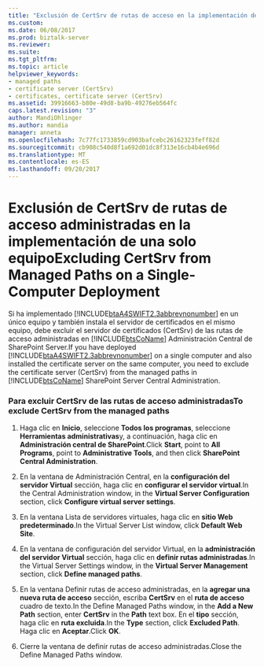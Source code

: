 ```yaml
---
title: "Exclusión de CertSrv de rutas de acceso en la implementación de una solo equipo administradas | Documentos de Microsoft"
ms.custom: 
ms.date: 06/08/2017
ms.prod: biztalk-server
ms.reviewer: 
ms.suite: 
ms.tgt_pltfrm: 
ms.topic: article
helpviewer_keywords:
- managed paths
- certificate server (CertSrv)
- certificates, certificate server (CertSrv)
ms.assetid: 39916663-b80e-49d8-ba9b-49276eb564fc
caps.latest.revision: "3"
author: MandiOhlinger
ms.author: mandia
manager: anneta
ms.openlocfilehash: 7c77fc1733859cd903bafcebc26162323feff82d
ms.sourcegitcommit: cb908c540d8f1a692d01dc8f313e16cb4b4e696d
ms.translationtype: MT
ms.contentlocale: es-ES
ms.lasthandoff: 09/20/2017
---
```

# <a name="excluding-certsrv-from-managed-paths-on-a-single-computer-deployment"></a><span data-ttu-id="4c373-102">Exclusión de CertSrv de rutas de acceso administradas en la implementación de una solo equipo</span><span class="sxs-lookup"><span data-stu-id="4c373-102">Excluding CertSrv from Managed Paths on a Single-Computer Deployment</span></span>
<span data-ttu-id="4c373-103">Si ha implementado [!INCLUDE[btaA4SWIFT2.3abbrevnonumber](../../includes/btaa4swift2-3abbrevnonumber-md.md)] en un único equipo y también instala el servidor de certificados en el mismo equipo, debe excluir el servidor de certificados (CertSrv) de las rutas de acceso administradas en [!INCLUDE[btsCoName](../../includes/btsconame-md.md)] Administración Central de SharePoint Server.</span><span class="sxs-lookup"><span data-stu-id="4c373-103">If you have deployed [!INCLUDE[btaA4SWIFT2.3abbrevnonumber](../../includes/btaa4swift2-3abbrevnonumber-md.md)] on a single computer and also installed the certificate server on the same computer, you need to exclude the certificate server (CertSrv) from the managed paths in [!INCLUDE[btsCoName](../../includes/btsconame-md.md)] SharePoint Server Central Administration.</span></span>  
  
### <a name="to-exclude-certsrv-from-the-managed-paths"></a><span data-ttu-id="4c373-104">Para excluir CertSrv de las rutas de acceso administradas</span><span class="sxs-lookup"><span data-stu-id="4c373-104">To exclude CertSrv from the managed paths</span></span>  
  
1.  <span data-ttu-id="4c373-105">Haga clic en **Inicio**, seleccione **Todos los programas**, seleccione **Herramientas administrativas**y, a continuación, haga clic en **Administración central de SharePoint**.</span><span class="sxs-lookup"><span data-stu-id="4c373-105">Click **Start**, point to **All Programs**, point to **Administrative Tools**, and then click **SharePoint Central Administration**.</span></span>  
  
2.  <span data-ttu-id="4c373-106">En la ventana de Administración Central, en la **configuración del servidor Virtual** sección, haga clic en **configurar el servidor virtual**.</span><span class="sxs-lookup"><span data-stu-id="4c373-106">In the Central Administration window, in the **Virtual Server Configuration** section, click **Configure virtual server settings**.</span></span>  
  
3.  <span data-ttu-id="4c373-107">En la ventana Lista de servidores virtuales, haga clic en **sitio Web predeterminado**.</span><span class="sxs-lookup"><span data-stu-id="4c373-107">In the Virtual Server List window, click **Default Web Site**.</span></span>  
  
4.  <span data-ttu-id="4c373-108">En la ventana de configuración del servidor Virtual, en la **administración del servidor Virtual** sección, haga clic en **definir rutas administradas**.</span><span class="sxs-lookup"><span data-stu-id="4c373-108">In the Virtual Server Settings window, in the **Virtual Server Management** section, click **Define managed paths**.</span></span>  
  
5.  <span data-ttu-id="4c373-109">En la ventana Definir rutas de acceso administradas, en la **agregar una nueva ruta de acceso** sección, escriba **CertSrv** en el **ruta de acceso** cuadro de texto.</span><span class="sxs-lookup"><span data-stu-id="4c373-109">In the Define Managed Paths window, in the **Add a New Path** section, enter **CertSrv** in the **Path** text box.</span></span> <span data-ttu-id="4c373-110">En el **tipo** sección, haga clic en **ruta excluida**.</span><span class="sxs-lookup"><span data-stu-id="4c373-110">In the **Type** section, click **Excluded Path**.</span></span> <span data-ttu-id="4c373-111">Haga clic en **Aceptar**.</span><span class="sxs-lookup"><span data-stu-id="4c373-111">Click **OK**.</span></span>  
  
6.  <span data-ttu-id="4c373-112">Cierre la ventana de definir rutas de acceso administradas.</span><span class="sxs-lookup"><span data-stu-id="4c373-112">Close the Define Managed Paths window.</span></span>